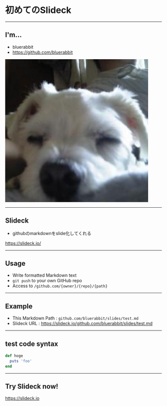 # 初めてのSlideck

---

## I'm...

* bluerabbit
* <https://github.com/bluerabbit>

![me](images/me_icon.jpg)

---

## Slideck

* githubのmarkdownをslide化してくれる

<https://slideck.io/>

---

## Usage

* Write formatted Markdown text
* `git push` to your own GitHub repo
* Access to `/github.com/{owner}/{repo}/{path}`

---

## Example

* This Markdown Path : `github.com/bluerabbit/slides/test.md`
* Slideck URL : <https://slideck.io/github.com/bluerabbit/slides/test.md>

---

## test code syntax

```ruby
def hoge
  puts 'foo'
end
```

---

## Try Slideck now!

<https://slideck.io>
